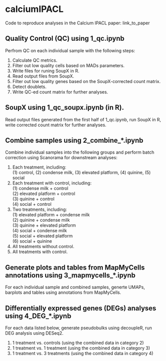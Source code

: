 # calciumIPACL

Code to reproduce analyses in the Calcium IPACL paper: link_to_paper

## Quality Control (QC) using 1_qc.ipynb

Perfrom QC on each individual sample with the following steps:
1. Calculate QC metrics.
2. Filter out low quality cells based on MADs parameters.
3. Write files for runing SoupX in R.
4. Read output files from SoupX.
5. Filter out low quality genes based on the SoupX-corrected count matrix.
6. Detect doublets.
7. Write QC-ed count matrix for further analyses.


## SoupX using 1_qc_soupx.ipynb (in R).

Read output files generated from the first half of 1_qc.ipynb, run SoupX in R, write corrected count matrix for further analyses.


## Combine samples using 2_combine_*.ipynb

Combine individual samples into the following groups and perform batch correction using Scanorama for downstream analyses:
1. Each treatment, including:<br>
   (1) control, (2) condense milk, (3) elevated platform, (4) quinine, (5) social
2. Each treatment with control, including:<br>
   (1) condense milk + control<br>
   (2) elevated platform + control<br>
   (3) quinine + control<br>
   (4) social + control
3. Two treatments, including:<br>
   (1) elevated platform + condense milk<br>
   (2) quinine + condense milk<br>
   (3) quinine + elevated platform<br>
   (4) social + condense milk<br>
   (5) social + elevated platform<br>
   (6) social + quinine
4. All treatments without control.
5. All treatments with control.


## Generate plots and tables from MapMyCells annotations using 3_mapmycells_*.ipynb

For each individual sample and combined samples, generte UMAPs, barplots and tables using annotations from MapMyCells. 


## Differentially expressed genes (DEGs) analyses using 4_DEG_*.ipynb

For each data listed below, generate pseudobulks using decoupleR, run DEG analysis using DESeq2.
1. 1 treatment vs. controls (using the combined data in category 2)
2. 1 treatment vs. 1 treatment (using the combined data in category 3)
3. 1 treatment vs. 3 treatments (using the combined data in category 4)






